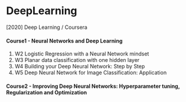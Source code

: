 # DeepLearning
[2020] Deep Learning / Coursera

#### Course1 - Neural Networks and Deep Learning
1. W2 Logistic Regression with a Neural Network mindset
2. W3 Planar data classification with one hidden layer
3. W4 Building your Deep Neural Network: Step by Step
4. W5 Deep Neural Network for Image Classification: Application


#### Course2 - Improving Deep Neural Networks: Hyperparameter tuning, Regularization and Optimization
